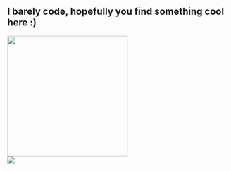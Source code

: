 I barely code, hopefully you find something cool here :)
---

<div>
            <a href="https://github.com/Bennyboy46">
            <img width="273" src="https://gitmystat.vercel.app/user?theme=gruvbox-light&username=Bennyboy46"></img>
          </a> 
</div>
<div>
            <a href="https://github.com/Bennyboy46?tab=repositories">
            <img src="https://gitmystat.vercel.app/top?theme=gruvbox-light&username=Bennyboy46&layout=default"></img>
</a>
</div>

